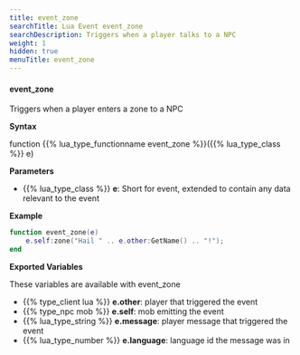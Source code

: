 ```yaml
---
title: event_zone
searchTitle: Lua Event event_zone
searchDescription: Triggers when a player talks to a NPC
weight: 1
hidden: true
menuTitle: event_zone
---
```


#### event_zone

Triggers when a player enters a zone to a NPC

**Syntax**

function {{% lua_type_functionname event_zone %}}({{% lua_type_class %}} e)

**Parameters**

- {{% lua_type_class %}} **e**: Short for event, extended to contain any data relevant to the event

**Example**

```lua
function event_zone(e)
    e.self:zone("Hail " .. e.other:GetName() .. "!");        
end
```

**Exported Variables**

These variables are available with event_zone
- {{% type_client lua %}} **e.other**: player that triggered the event
- {{% type_npc mob %}} **e.self**: mob emitting the event
- {{% lua_type_string %}} **e.message**: player message that triggered the event
- {{% lua_type_number %}} **e.language**: language id the message was in